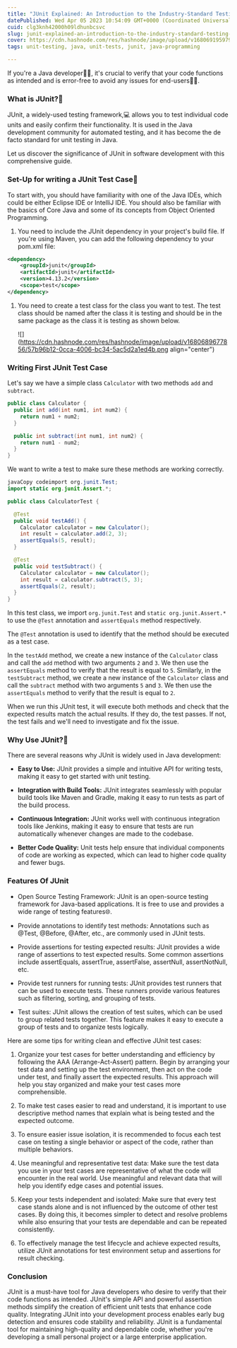 ```yaml
---
title: "JUnit Explained: An Introduction to the Industry-Standard Testing Framework"
datePublished: Wed Apr 05 2023 10:54:09 GMT+0000 (Coordinated Universal Time)
cuid: clg3knh42000h09ldhunbcsvc
slug: junit-explained-an-introduction-to-the-industry-standard-testing-framework
cover: https://cdn.hashnode.com/res/hashnode/image/upload/v1680691959797/d7085871-3fc6-43a8-aab1-5474feae1978.png
tags: unit-testing, java, unit-tests, junit, java-programming

---
```


If you're a Java developer👨‍💻, it's crucial to verify that your code functions as intended and is error-free to avoid any issues for end-users🕵️‍♂️.

### What is JUnit?🤔

JUnit, a widely-used testing framework,💻 allows you to test individual code units and easily confirm their functionality. It is used in the Java development community for automated testing, and it has become the de facto standard for unit testing in Java.

Let us discover the significance of JUnit in software development with this comprehensive guide.

### Set-Up for writing a JUnit Test Case🔧

To start with, you should have familiarity with one of the Java IDEs, which could be either Eclipse IDE or IntelliJ IDE. You should also be familiar with the basics of Core Java and some of its concepts from Object Oriented Programming.

1. You need to include the JUnit dependency in your project's build file. If you're using Maven, you can add the following dependency to your pom.xml file:
    

```xml
<dependency>
    <groupId>junit</groupId>
    <artifactId>junit</artifactId>
    <version>4.13.2</version>
    <scope>test</scope>
</dependency>
```

1. You need to create a test class for the class you want to test. The test class should be named after the class it is testing and should be in the same package as the class it is testing as shown below.
    
    ![](https://cdn.hashnode.com/res/hashnode/image/upload/v1680689677856/57b96b12-0cca-4006-bc34-5ac5d2a1ed4b.png align="center")
    

### Writing First JUnit Test Case

Let's say we have a simple class `Calculator` with two methods `add` and `subtract`.

```java
public class Calculator {
  public int add(int num1, int num2) {
    return num1 + num2;
  }

  public int subtract(int num1, int num2) {
    return num1 - num2;
  }
}
```

We want to write a test to make sure these methods are working correctly.

```java
javaCopy codeimport org.junit.Test;
import static org.junit.Assert.*;

public class CalculatorTest {

  @Test
  public void testAdd() {
    Calculator calculator = new Calculator();
    int result = calculator.add(2, 3);
    assertEquals(5, result);
  }

  @Test
  public void testSubtract() {
    Calculator calculator = new Calculator();
    int result = calculator.subtract(5, 3);
    assertEquals(2, result);
  }
}
```

In this test class, we import `org.junit.Test` and `static org.junit.Assert.*` to use the `@Test` annotation and `assertEquals` method respectively.

The `@Test` annotation is used to identify that the method should be executed as a test case.

In the `testAdd` method, we create a new instance of the `Calculator` class and call the `add` method with two arguments `2` and `3`. We then use the `assertEquals` method to verify that the result is equal to `5`. Similarly, in the `testSubtract` method, we create a new instance of the `Calculator` class and call the `subtract` method with two arguments `5` and `3`. We then use the `assertEquals` method to verify that the result is equal to `2`.

When we run this JUnit test, it will execute both methods and check that the expected results match the actual results. If they do, the test passes. If not, the test fails and we'll need to investigate and fix the issue.

### Why Use JUnit?🤔

There are several reasons why JUnit is widely used in Java development:

* **Easy to Use:** JUnit provides a simple and intuitive API for writing tests, making it easy to get started with unit testing.
    
* **Integration with Build Tools:** JUnit integrates seamlessly with popular build tools like Maven and Gradle, making it easy to run tests as part of the build process.
    
* **Continuous Integration:** JUnit works well with continuous integration tools like Jenkins, making it easy to ensure that tests are run automatically whenever changes are made to the codebase.
    
* **Better Code Quality:** Unit tests help ensure that individual components of code are working as expected, which can lead to higher code quality and fewer bugs.
    

### Features Of JUnit

* Open Source Testing Framework: JUnit is an open-source testing framework for Java-based applications. It is free to use and provides a wide range of testing features🌐.
    
* Provide annotations to identify test methods: Annotations such as @Test, @Before, @After, etc., are commonly used in JUnit tests.
    
* Provide assertions for testing expected results: JUnit provides a wide range of assertions to test expected results. Some common assertions include assertEquals, assertTrue, assertFalse, assertNull, assertNotNull, etc.
    
* Provide test runners for running tests: JUnit provides test runners that can be used to execute tests. These runners provide various features such as filtering, sorting, and grouping of tests.
    
* Test suites: JUnit allows the creation of test suites, which can be used to group related tests together. This feature makes it easy to execute a group of tests and to organize tests logically.
    

Here are some tips for writing clean and effective JUnit test cases:

1. Organize your test cases for better understanding and efficiency by following the AAA (Arrange-Act-Assert) pattern. Begin by arranging your test data and setting up the test environment, then act on the code under test, and finally assert the expected results. This approach will help you stay organized and make your test cases more comprehensible.
    
2. To make test cases easier to read and understand, it is important to use descriptive method names that explain what is being tested and the expected outcome.
    
3. To ensure easier issue isolation, it is recommended to focus each test case on testing a single behavior or aspect of the code, rather than multiple behaviors.
    
4. Use meaningful and representative test data: Make sure the test data you use in your test cases are representative of what the code will encounter in the real world. Use meaningful and relevant data that will help you identify edge cases and potential issues.
    
5. Keep your tests independent and isolated: Make sure that every test case stands alone and is not influenced by the outcome of other test cases. By doing this, it becomes simpler to detect and resolve problems while also ensuring that your tests are dependable and can be repeated consistently.
    
6. To effectively manage the test lifecycle and achieve expected results, utilize JUnit annotations for test environment setup and assertions for result checking.
    

### Conclusion

JUnit is a must-have tool for Java developers who desire to verify that their code functions as intended. JUnit's simple API and powerful assertion methods simplify the creation of efficient unit tests that enhance code quality. Integrating JUnit into your development process enables early bug detection and ensures code stability and reliability. JUnit is a fundamental tool for maintaining high-quality and dependable code, whether you're developing a small personal project or a large enterprise application.